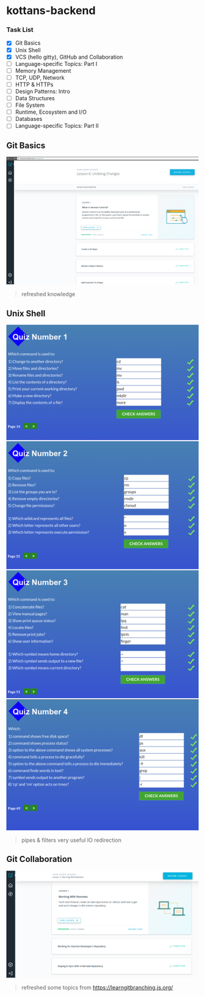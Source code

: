 # kottans-backend

### Task List
- [X] Git Basics
- [X] Unix Shell
- [X] VCS (hello gitty), GitHub and Collaboration
- [ ] Language-specific Topics: Part I
- [ ] Memory Management
- [ ] TCP, UDP, Network
- [ ] HTTP & HTTPs
- [ ] Design Patterns: Intro
- [ ] Data Structures
- [ ] File System
- [ ] Runtime, Ecosystem and I/O
- [ ] Databases
- [ ] Language-specific Topics: Part II

## Git Basics
![git](task_git_basics/git.png)
> refreshed knowledge

## Unix Shell
![quiz_1](task_unix_shell/quiz_1.png)
![quiz_2](task_unix_shell/quiz_2.png)
![quiz_3](task_unix_shell/quiz_3.png)
![quiz_4](task_unix_shell/quiz_4.png)
> pipes & filters very useful
> IO redirection

## Git Collaboration
![git_collaboration](task_git_collaboration/git_collaboration.png)
> refreshed some topics from https://learngitbranching.js.org/